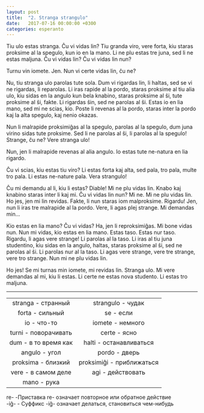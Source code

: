 ```yaml
---
layout: post
title:  "2. Stranga strangulo"
date:   2017-07-16 00:00:00 +0300
categories: esperanto
---
```

Tiu ulo estas stranga. Ĉu vi vidas lin? Tiu granda viro, vere forta, kiu staras proksime al la spegulo, kun io en la mano. Li ne plu estas tre juna, sed li ne estas maljuna. Ĉu vi vidas lin? Ĉu vi vidas lin nun?

Turnu vin iomete. Jen. Nun vi certe vidas lin, ĉu ne?

Nu, tiu stranga ulo parolas tute sola. Dum vi rigardas lin, li haltas, sed se vi ne rigardas, li reparolas. Li iras rapide al la pordo, staras proksime al tiu alia ulo, kiu sidas en la angulo kun bela knabino, staras proksime al ŝi, tute proksime al ŝi, fakte. Li rigardas ŝin, sed ne parolas al ŝi. Estas io en lia mano, sed mi ne scias, kio. Poste li revenas al la pordo, staras inter la pordo kaj la alta spegulo, kaj nenio okazas.

Nun li malrapide proksimiĝas al la spegulo, parolas al la spegulo, dum juna virino sidas tute proksime. Sed li ne parolas al ŝi, li parolas al la spegulo! Strange, ĉu ne? Vere stranga ulo!

Nun, jen li malrapide revenas al alia angulo. Io estas tute ne-natura en lia rigardo.

Ĉu vi scias, kiu estas tiu viro? Li estas forta kaj alta, sed pala, tro pala, multe tro pala. Li estas ne-nature pala. Vera strangulo!

Ĉu mi demandu al li, kiu li estas? Diable! Mi ne plu vidas lin. Knabo kaj knabino staras inter li kaj mi. Ĉu vi vidas lin nun? Mi ne. Mi ne plu vidas lin. Ho jes, jen mi lin revidas. Fakte, li nun staras iom malproksime. Rigardu! Jen, nun li iras tre malrapide al la pordo. Vere, li agas plej strange. Mi demandas min...

Kio estas en lia mano? Ĉu vi vidas? Ha, jen li reproksimiĝas. Mi bone vidas nun. Nun mi vidas, kio estas en lia mano. Estas taso. Estas nur taso. Rigardu, li agas vere strange! Li parolas al la taso. Li iras al tiu juna studentino, kiu sidas en la angulo, haltas, staras proksime al ŝi, sed ne parolas al ŝi. Li parolas nur al la taso. Li agas vere strange, vere tre strange, vere tro strange. Nun mi ne plu vidas lin.

Ho jes! Se mi turnas min iomete, mi revidas lin. Stranga ulo. Mi vere demandas al mi, kiu li estas. Li certe ne estas nova studento. Li estas tro maljuna.

-----------------
|||
|:-------:|:--------:|
|stranga - странный | strangulo - чудак|
|forta - сильный |se - если
|io - что-то|iomete - немного|
|turni - поворачивать|certe - ясно|
|dum - в то время как|halti - останавливаться|
|angulo - угол|pordo - дверь|
|proksima - близкий|proksimiĝi - приближаться|
|vere - в самом деле|agi - действовать|
|mano - рука|

re- -Приставка re- означает повторное или обратное действие<br>
-iĝ- - Суффикс -iĝ- означает делаться, становиться чем-нибудь
